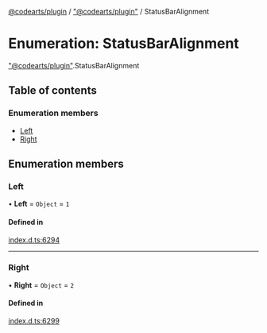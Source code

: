 [@codearts/plugin](../README.md) / ["@codearts/plugin"](../modules/_codearts_plugin_.md) / StatusBarAlignment

# Enumeration: StatusBarAlignment

["@codearts/plugin"](../modules/_codearts_plugin_.md).StatusBarAlignment

## Table of contents

### Enumeration members

- [Left](codearts_plugin_.StatusBarAlignment.md#left)
- [Right](codearts_plugin_.StatusBarAlignment.md#right)

## Enumeration members

### Left

• **Left** = `Object` = `1`

#### Defined in

[index.d.ts:6294](https://github.com/huaweicloud/cloudide-plugin-api/blob/203b986/index.d.ts#L6294)

___

### Right

• **Right** = `Object` = `2`

#### Defined in

[index.d.ts:6299](https://github.com/huaweicloud/cloudide-plugin-api/blob/203b986/index.d.ts#L6299)
